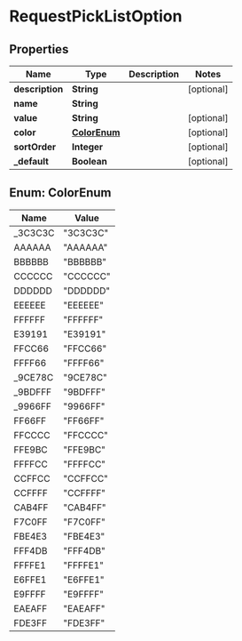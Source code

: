 
# RequestPickListOption

## Properties
Name | Type | Description | Notes
------------ | ------------- | ------------- | -------------
**description** | **String** |  |  [optional]
**name** | **String** |  | 
**value** | **String** |  |  [optional]
**color** | [**ColorEnum**](#ColorEnum) |  |  [optional]
**sortOrder** | **Integer** |  |  [optional]
**_default** | **Boolean** |  |  [optional]


<a name="ColorEnum"></a>
## Enum: ColorEnum
Name | Value
---- | -----
_3C3C3C | &quot;3C3C3C&quot;
AAAAAA | &quot;AAAAAA&quot;
BBBBBB | &quot;BBBBBB&quot;
CCCCCC | &quot;CCCCCC&quot;
DDDDDD | &quot;DDDDDD&quot;
EEEEEE | &quot;EEEEEE&quot;
FFFFFF | &quot;FFFFFF&quot;
E39191 | &quot;E39191&quot;
FFCC66 | &quot;FFCC66&quot;
FFFF66 | &quot;FFFF66&quot;
_9CE78C | &quot;9CE78C&quot;
_9BDFFF | &quot;9BDFFF&quot;
_9966FF | &quot;9966FF&quot;
FF66FF | &quot;FF66FF&quot;
FFCCCC | &quot;FFCCCC&quot;
FFE9BC | &quot;FFE9BC&quot;
FFFFCC | &quot;FFFFCC&quot;
CCFFCC | &quot;CCFFCC&quot;
CCFFFF | &quot;CCFFFF&quot;
CAB4FF | &quot;CAB4FF&quot;
F7C0FF | &quot;F7C0FF&quot;
FBE4E3 | &quot;FBE4E3&quot;
FFF4DB | &quot;FFF4DB&quot;
FFFFE1 | &quot;FFFFE1&quot;
E6FFE1 | &quot;E6FFE1&quot;
E9FFFF | &quot;E9FFFF&quot;
EAEAFF | &quot;EAEAFF&quot;
FDE3FF | &quot;FDE3FF&quot;



